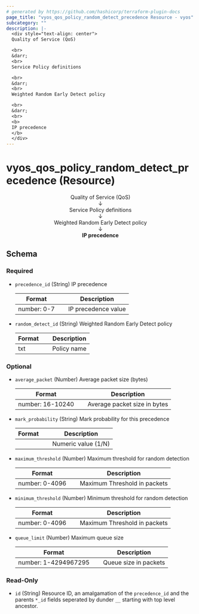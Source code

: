 ```yaml
---
# generated by https://github.com/hashicorp/terraform-plugin-docs
page_title: "vyos_qos_policy_random_detect_precedence Resource - vyos"
subcategory: ""
description: |-
  <div style="text-align: center">
  Quality of Service (QoS)

  <br>
  &darr;
  <br>
  Service Policy definitions

  <br>
  &darr;
  <br>
  Weighted Random Early Detect policy

  <br>
  &darr;
  <br>
  <b>
  IP precedence
  </b>
  </div>
---
```


# vyos_qos_policy_random_detect_precedence (Resource)

<div style="text-align: center">
Quality of Service (QoS)

<br>
&darr;
<br>
Service Policy definitions

<br>
&darr;
<br>
Weighted Random Early Detect policy

<br>
&darr;
<br>
<b>
IP precedence
</b>
</div>



<!-- schema generated by tfplugindocs -->
## Schema

### Required

- `precedence_id` (String) IP precedence

    |  Format &emsp; | Description  |
    |----------|---------------|
    |  number: 0-7  &emsp; |  IP precedence value  |
- `random_detect_id` (String) Weighted Random Early Detect policy

    |  Format &emsp; | Description  |
    |----------|---------------|
    |  txt  &emsp; |  Policy name  |

### Optional

- `average_packet` (Number) Average packet size (bytes)

    |  Format &emsp; | Description  |
    |----------|---------------|
    |  number: 16-10240  &emsp; |  Average packet size in bytes  |
- `mark_probability` (String) Mark probability for this precedence

    |  Format &emsp; | Description  |
    |----------|---------------|
    |  <number>  &emsp; |  Numeric value (1/N)  |
- `maximum_threshold` (Number) Maximum threshold for random detection

    |  Format &emsp; | Description  |
    |----------|---------------|
    |  number: 0-4096  &emsp; |  Maximum Threshold in packets  |
- `minimum_threshold` (Number) Minimum  threshold for random detection

    |  Format &emsp; | Description  |
    |----------|---------------|
    |  number: 0-4096  &emsp; |  Maximum Threshold in packets  |
- `queue_limit` (Number) Maximum queue size

    |  Format &emsp; | Description  |
    |----------|---------------|
    |  number: 1-4294967295  &emsp; |  Queue size in packets  |

### Read-Only

- `id` (String) Resource ID, an amalgamation of the `precedence_id` and the parents `*_id` fields seperated by dunder `__` starting with top level ancestor.
